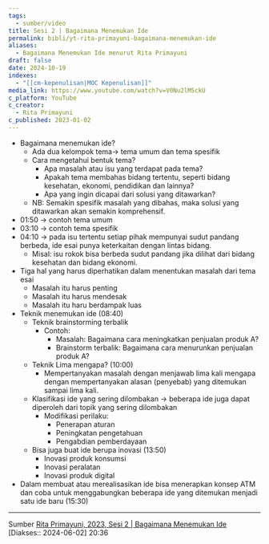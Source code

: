 ```yaml
---
tags:
  - sumber/video
title: Sesi 2 | Bagaimana Menemukan Ide
permalink: bibli/yt-rita-primayuni-bagaimana-menemukan-ide
aliases:
  - Bagaimana Menemukan Ide menurut Rita Primayuni
draft: false
date: 2024-10-19
indexes:
  - "[[cm-kepenulisan|MOC Kepenulisan]]"
media_link: https://www.youtube.com/watch?v=V0Nu2lM5ckU
c_platform: YouTube
c_creator:
  - Rita Primayuni
c_published: 2023-01-02
---
```


- Bagaimana menemukan ide?
	- Ada dua kelompok tema→ tema umum dan tema spesifik
	- Cara mengetahui bentuk tema?
		- Apa masalah atau isu yang terdapat pada tema?
		- Apakah tema membahas bidang tertentu, seperti bidang kesehatan, ekonomi, pendidikan dan lainnya?
		- Apa yang ingin dicapai dari solusi yang ditawarkan?
	- NB: Semakin spesifik masalah yang dibahas, maka solusi yang ditawarkan akan semakin komprehensif.
- 01:50 → contoh tema umum
- 03:10 → contoh tema spesifik
- 04:10 → pada isu tertentu setiap pihak mempunyai sudut pandang berbeda, ide esai punya keterkaitan dengan lintas bidang.
	- Misal: isu rokok bisa berbeda sudut pandang jika dilihat dari bidang kesehatan dan bidang ekonomi.
- Tiga hal yang harus diperhatikan dalam menentukan masalah dari tema esai
	- Masalah itu harus penting
	- Masalah itu harus mendesak
	- Masalah itu haru berdampak luas
- Teknik menemukan ide (08:40)
	- Teknik brainstorming terbalik
		- Contoh: 
			- Masalah: Bagaimana cara meningkatkan penjualan produk A?
			- Brainstorm terbalik: Bagaimana cara menurunkan penjualan produk A?
	- Teknik Lima mengapa? (10:00)
		- Mempertanyakan masalah dengan menjawab lima kali mengapa dengan mempertanyakan alasan (penyebab) yang ditemukan sampai lima kali.
	- Klasifikasi ide yang sering dilombakan → beberapa ide juga dapat diperoleh dari topik yang sering dilombakan
		- Modifikasi perilaku:
			- Penerapan aturan
			- Peningkatan pengetahuan
			- Pengabdian pemberdayaan
	- Bisa juga buat ide berupa inovasi (13:50)
		- Inovasi produk konsumsi
		- Inovasi peralatan
		- Inovasi produk digital
- Dalam membuat atau merealisasikan ide bisa menerapkan konsep ATM dan coba untuk menggabungkan beberapa ide yang ditemukan menjadi satu ide baru (15:30)




---
Sumber [Rita Primayuni, 2023, Sesi 2 | Bagaimana Menemukan Ide](https://www.youtube.com/watch?v=V0Nu2lM5ckU) [Diakses:: 2024-06-02] 20:36
